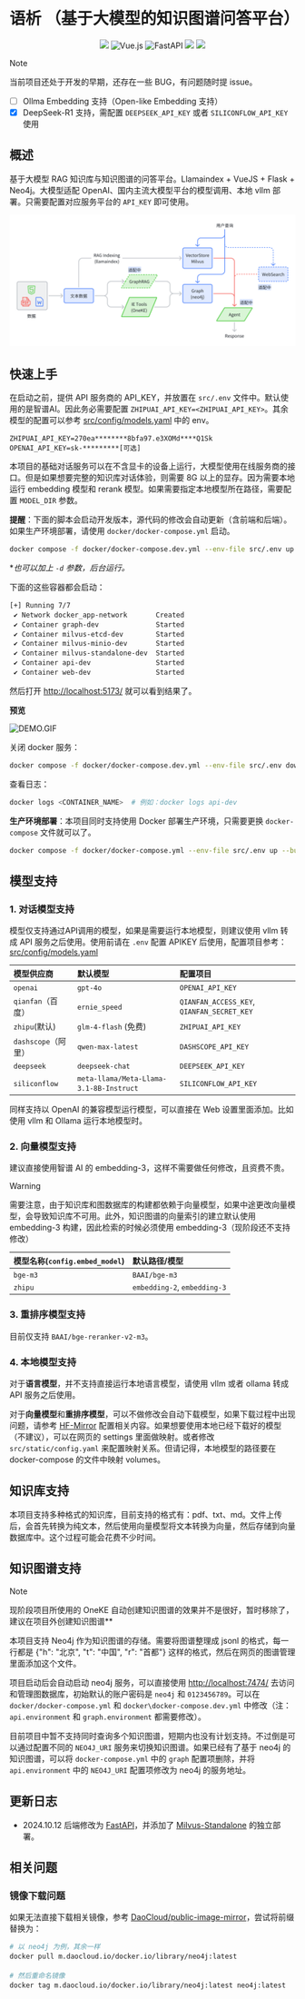 <h1 align="center">语析 （基于大模型的知识图谱问答平台）</h1>
<div align="center">

![](https://img.shields.io/badge/Docker-2496ED?style=flat&logo=docker&logoColor=ffffff)
![Vue.js](https://img.shields.io/badge/vuejs-%2335495e.svg?style=flat&logo=vuedotjs&logoColor=%234FC08D)
![FastAPI](https://img.shields.io/badge/FastAPI-005571?style=flat&logo=fastapi)
![](https://img.shields.io/github/issues/xerrors/Yuxi-Know?color=F48D73)
![](https://img.shields.io/github/license/bitcookies/winrar-keygen.svg?logo=github)

</div>

> [!NOTE]
> 当前项目还处于开发的早期，还存在一些 BUG，有问题随时提 issue。

- [ ] Ollma Embedding 支持（Open-like Embedding 支持）
- [x] DeepSeek-R1 支持，需配置 `DEEPSEEK_API_KEY` 或者 `SILICONFLOW_API_KEY` 使用

## 概述

基于大模型 RAG 知识库与知识图谱的问答平台。Llamaindex + VueJS + Flask + Neo4j。大模型适配 OpenAI、国内主流大模型平台的模型调用、本地 vllm 部署。只需要配置对应服务平台的 `API_KEY` 即可使用。

![main](./images/main.png)

## 快速上手

在启动之前，提供 API 服务商的 API_KEY，并放置在 `src/.env` 文件中。默认使用的是智谱AI。因此务必需要配置 `ZHIPUAI_API_KEY=<ZHIPUAI_API_KEY>`。其余模型的配置可以参考 [src/config/models.yaml](src/config/models.yaml) 中的 env。

```
ZHIPUAI_API_KEY=270ea********8bfa97.e3XOMd****Q1Sk
OPENAI_API_KEY=sk-*********[可选]
```

本项目的基础对话服务可以在不含显卡的设备上运行，大模型使用在线服务商的接口。但是如果想要完整的知识库对话体验，则需要 8G 以上的显存。因为需要本地运行 embedding 模型和 rerank 模型。如果需要指定本地模型所在路径，需要配置 `MODEL_DIR` 参数。

**提醒**：下面的脚本会启动开发版本，源代码的修改会自动更新（含前端和后端）。如果生产环境部署，请使用 `docker/docker-compose.yml` 启动。

```bash
docker compose -f docker/docker-compose.dev.yml --env-file src/.env up --build
```

**也可以加上 `-d` 参数，后台运行。*

下面的这些容器都会启动：

```bash
[+] Running 7/7
 ✔ Network docker_app-network       Created
 ✔ Container graph-dev              Started
 ✔ Container milvus-etcd-dev        Started
 ✔ Container milvus-minio-dev       Started
 ✔ Container milvus-standalone-dev  Started
 ✔ Container api-dev                Started
 ✔ Container web-dev                Started
```

然后打开 [http://localhost:5173/](http://localhost:5173/) 就可以看到结果了。

**预览**

![DEMO.GIF](./images/demo.gif)

关闭 docker 服务：

```bash
docker compose -f docker/docker-compose.dev.yml --env-file src/.env down
```

查看日志：

```bash
docker logs <CONTAINER_NAME>  # 例如：docker logs api-dev
```

**生产环境部署**：本项目同时支持使用 Docker 部署生产环境，只需要更换 `docker-compose` 文件就可以了。

```bash
docker compose -f docker/docker-compose.yml --env-file src/.env up --build
```

## 模型支持

### 1. 对话模型支持

模型仅支持通过API调用的模型，如果是需要运行本地模型，则建议使用 vllm 转成 API 服务之后使用。使用前请在 `.env` 配置 APIKEY 后使用，配置项目参考：[src/config/models.yaml](src/config/models.yaml)

| 模型供应商            | 默认模型                                  | 配置项目                                       |
| :-------------------- | :---------------------------------------- | :--------------------------------------------- |
| `openai`            | `gpt-4o`                                | `OPENAI_API_KEY`                             |
| `qianfan`（百度）   | `ernie_speed`                           | `QIANFAN_ACCESS_KEY`, `QIANFAN_SECRET_KEY` |
| `zhipu`(默认)       | `glm-4-flash` (免费)                    | `ZHIPUAI_API_KEY`                            |
| `dashscope`（阿里） | `qwen-max-latest`                       | `DASHSCOPE_API_KEY`                          |
| `deepseek`          | `deepseek-chat`                         | `DEEPSEEK_API_KEY`                           |
| `siliconflow`       | `meta-llama/Meta-Llama-3.1-8B-Instruct` | `SILICONFLOW_API_KEY`                        |

同样支持以 OpenAI 的兼容模型运行模型，可以直接在 Web 设置里面添加。比如使用 vllm 和 Ollama 运行本地模型时。

### 2. 向量模型支持

建议直接使用智谱 AI 的 embedding-3，这样不需要做任何修改，且资费不贵。

> [!Warning]
> 需要注意，由于知识库和图数据库的构建都依赖于向量模型，如果中途更改向量模型，会导致知识库不可用。此外，知识图谱的向量索引的建立默认使用 embedding-3 构建，因此检索的时候必须使用 embedding-3（现阶段还不支持修改）

| 模型名称(`config.embed_model`) | 默认路径/模型                    | 
| :------------------------------- | :------------------------------- |
| `bge-m3`            | `BAAI/bge-m3`       | 
| `zhipu`                        | `embedding-2`, `embedding-3` |

### 3. 重排序模型支持

目前仅支持 `BAAI/bge-reranker-v2-m3`。

### 4. 本地模型支持

对于**语言模型**，并不支持直接运行本地语言模型，请使用 vllm 或者 ollama 转成 API 服务之后使用。

对于**向量模型**和**重排序模型**，可以不做修改会自动下载模型，如果下载过程中出现问题，请参考 [HF-Mirror](https://hf-mirror.com/) 配置相关内容。如果想要使用本地已经下载好的模型（不建议），可以在网页的 settings 里面做映射。或者修改 `src/static/config.yaml` 来配置映射关系。但请记得，本地模型的路径要在 docker-compose 的文件中映射 volumes。


## 知识库支持

本项目支持多种格式的知识库，目前支持的格式有：pdf、txt、md。文件上传后，会首先转换为纯文本，然后使用向量模型将文本转换为向量，然后存储到向量数据库中。这个过程可能会花费不少时间。

## 知识图谱支持

> [!NOTE]
> 现阶段项目所使用的 OneKE 自动创建知识图谱的效果并不是很好，暂时移除了，建议在项目外创建知识图谱**

本项目支持 Neo4j 作为知识图谱的存储。需要将图谱整理成 jsonl 的格式，每一行都是 {"h": "北京", "t": "中国", "r": "首都"} 这样的格式，然后在网页的图谱管理里面添加这个文件。

项目启动后会自动启动 neo4j 服务，可以直接使用 [http://localhost:7474/](http://localhost:7474/) 去访问和管理图数据库，初始默认的账户密码是 `neo4j` 和 `0123456789`。可以在 `docker/docker-compose.yml` 和 `docker\docker-compose.dev.yml` 中修改（注：`api.environment` 和 `graph.environment` 都需要修改）。

目前项目中暂不支持同时查询多个知识图谱，短期内也没有计划支持。不过倒是可以通过配置不同的 `NEO4J_URI` 服务来切换知识图谱。如果已经有了基于 neo4j 的知识图谱，可以将 `docker-compose.yml` 中的 `graph` 配置项删除，并将 `api.environment` 中的 `NEO4J_URI` 配置项修改为 neo4j 的服务地址。

## 更新日志

- 2024.10.12 后端修改为 [FastAPI](https://github.com/fastapi)，并添加了 [Milvus-Standalone](https://github.com/milvus-io) 的独立部署。

## 相关问题

### 镜像下载问题

如果无法直接下载相关镜像，参考 [DaoCloud/public-image-mirror](https://github.com/DaoCloud/public-image-mirror?tab=readme-ov-file#%E5%BF%AB%E9%80%9F%E5%BC%80%E5%A7%8B)，尝试将前缀替换为：

```bash
# 以 neo4j 为例，其余一样
docker pull m.daocloud.io/docker.io/library/neo4j:latest

# 然后重命名镜像
docker tag m.daocloud.io/docker.io/library/neo4j:latest neo4j:latest
```

